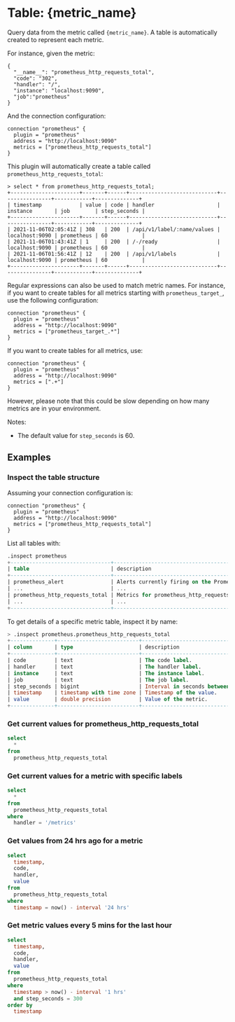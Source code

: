 # Table: {metric_name}

Query data from the metric called `{metric_name}`. A table is automatically created to represent each metric.

For instance, given the metric:
```
{
  "__name__": "prometheus_http_requests_total",
  "code": "302",
  "handler": "/",
  "instance": "localhost:9090",
  "job":"prometheus"
}
```

And the connection configuration:
```hcl
connection "prometheus" {
  plugin = "prometheus"
  address = "http://localhost:9090"
  metrics = ["prometheus_http_requests_total"]
}
```

This plugin will automatically create a table called `prometheus_http_requests_total`:
```
> select * from prometheus_http_requests_total;
+----------------------+-------+------+----------------------------+----------------+------------+--------------+
| timestamp            | value | code | handler                    | instance       | job        | step_seconds |
+----------------------+-------+------+----------------------------+----------------+------------+--------------+
| 2021-11-06T02:05:41Z | 308   | 200  | /api/v1/label/:name/values | localhost:9090 | prometheus | 60           |
| 2021-11-06T01:43:41Z | 1     | 200  | /-/ready                   | localhost:9090 | prometheus | 60           |
| 2021-11-06T01:56:41Z | 12    | 200  | /api/v1/labels             | localhost:9090 | prometheus | 60           |
+----------------------+-------+------+----------------------------+----------------+------------+--------------+
```

Regular expressions can also be used to match metric names. For instance, if
you want to create tables for all metrics starting with
`prometheus_target_`, use the following configuration:

```hcl
connection "prometheus" {
  plugin = "prometheus"
  address = "http://localhost:9090"
  metrics = ["prometheus_target_.*"]
}
```

If you want to create tables for all metrics, use:

```hcl
connection "prometheus" {
  plugin = "prometheus"
  address = "http://localhost:9090"
  metrics = [".+"]
}
```

However, please note that this could be slow depending on how many metrics are
in your environment.

Notes:
* The default value for `step_seconds` is 60.

## Examples

### Inspect the table structure

Assuming your connection configuration is:
```hcl
connection "prometheus" {
  plugin = "prometheus"
  address = "http://localhost:9090"
  metrics = ["prometheus_http_requests_total"]
}
```

List all tables with:
```sql
.inspect prometheus
+--------------------------------+---------------------------------------------------+
| table                          | description                                       |
+--------------------------------+---------------------------------------------------+
| prometheus_alert               | Alerts currently firing on the Prometheus server. |
| ...                            | ...                                               |
| prometheus_http_requests_total | Metrics for prometheus_http_requests_total.       |
| ...                            | ...                                               |
+--------------------------------+---------------------------------------------------+
```

To get details of a specific metric table, inspect it by name:
```sql
> .inspect prometheus.prometheus_http_requests_total
+--------------+--------------------------+----------------------------------------------------------------+
| column       | type                     | description                                                    |
+--------------+--------------------------+----------------------------------------------------------------+
| code         | text                     | The code label.                                                |
| handler      | text                     | The handler label.                                             |
| instance     | text                     | The instance label.                                            |
| job          | text                     | The job label.                                                 |
| step_seconds | bigint                   | Interval in seconds between metric values. Default 60 seconds. |
| timestamp    | timestamp with time zone | Timestamp of the value.                                        |
| value        | double precision         | Value of the metric.                                           |
+--------------+--------------------------+----------------------------------------------------------------+
```

### Get current values for prometheus_http_requests_total

```sql
select
  *
from
  prometheus_http_requests_total
```

### Get current values for a metric with specific labels

```sql
select
  *
from
  prometheus_http_requests_total
where
  handler = '/metrics'
```

### Get values from 24 hrs ago for a metric

```sql
select
  timestamp,
  code,
  handler,
  value
from
  prometheus_http_requests_total
where
  timestamp = now() - interval '24 hrs'
```

### Get metric values every 5 mins for the last hour

```sql
select
  timestamp,
  code,
  handler,
  value
from
  prometheus_http_requests_total
where
  timestamp > now() - interval '1 hrs'
  and step_seconds = 300
order by
  timestamp
```
